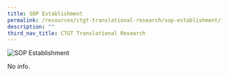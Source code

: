 ```yaml
---
title: SOP Establishment
permalink: /resources/ctgt-translational-research/sop-establishment/
description: ""
third_nav_title: CTGT Translational Research
---
```

![SOP Establishment](https://www.actris.sg/wp-content/uploads/2021/02/shutterstock_1190376445.jpg)

No info.